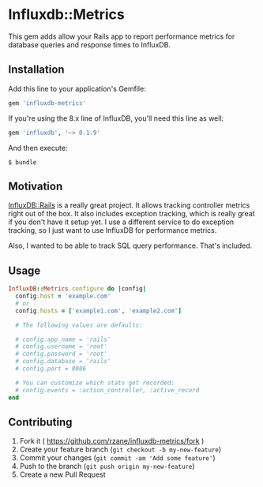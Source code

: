 # Influxdb::Metrics

This gem adds allow your Rails app to report performance metrics for database queries and response times to InfluxDB.

## Installation

Add this line to your application's Gemfile:

```ruby
gem 'influxdb-metrics'
```

If you're using the 8.x line of InfluxDB, you'll need this line as well:

```ruby
gem 'influxdb', '~> 0.1.9'
```

And then execute:

    $ bundle

## Motivation

[InfluxDB::Rails](https://github.com/influxdb/influxdb-rails) is a really great project. It allows tracking controller metrics right out of the box. It also includes exception tracking, which is really great if you don't have it setup yet. I use a different service to do exception tracking, so I just want to use InfluxDB for performance metrics.

Also, I wanted to be able to track SQL query performance. That's included.

## Usage

```ruby
InfluxDB::Metrics.configure do |config|
  config.host = 'example.com'
  # or
  config.hosts = ['example1.com', 'example2.com']

  # The following values are defaults:

  # config.app_name = 'rails'
  # config.username = 'root'
  # config.password = 'root'
  # config.database = 'rails'
  # config.port = 8086

  # You can customize which stats get recorded:
  # config.events = :action_controller, :active_record
end
```

## Contributing

1. Fork it ( https://github.com/rzane/influxdb-metrics/fork )
2. Create your feature branch (`git checkout -b my-new-feature`)
3. Commit your changes (`git commit -am 'Add some feature'`)
4. Push to the branch (`git push origin my-new-feature`)
5. Create a new Pull Request
